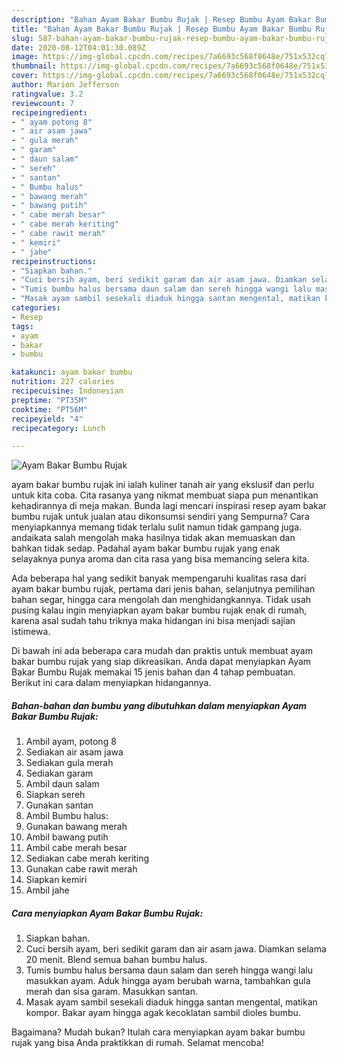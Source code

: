 ```yaml
---
description: "Bahan Ayam Bakar Bumbu Rujak | Resep Bumbu Ayam Bakar Bumbu Rujak Yang Bikin Ngiler"
title: "Bahan Ayam Bakar Bumbu Rujak | Resep Bumbu Ayam Bakar Bumbu Rujak Yang Bikin Ngiler"
slug: 587-bahan-ayam-bakar-bumbu-rujak-resep-bumbu-ayam-bakar-bumbu-rujak-yang-bikin-ngiler
date: 2020-08-12T04:01:30.089Z
image: https://img-global.cpcdn.com/recipes/7a6693c568f0648e/751x532cq70/ayam-bakar-bumbu-rujak-foto-resep-utama.jpg
thumbnail: https://img-global.cpcdn.com/recipes/7a6693c568f0648e/751x532cq70/ayam-bakar-bumbu-rujak-foto-resep-utama.jpg
cover: https://img-global.cpcdn.com/recipes/7a6693c568f0648e/751x532cq70/ayam-bakar-bumbu-rujak-foto-resep-utama.jpg
author: Marion Jefferson
ratingvalue: 3.2
reviewcount: 7
recipeingredient:
- " ayam potong 8"
- " air asam jawa"
- " gula merah"
- " garam"
- " daun salam"
- " sereh"
- " santan"
- " Bumbu halus"
- " bawang merah"
- " bawang putih"
- " cabe merah besar"
- " cabe merah keriting"
- " cabe rawit merah"
- " kemiri"
- " jahe"
recipeinstructions:
- "Siapkan bahan."
- "Cuci bersih ayam, beri sedikit garam dan air asam jawa. Diamkan selama 20 menit. Blend semua bahan bumbu halus."
- "Tumis bumbu halus bersama daun salam dan sereh hingga wangi lalu masukkan ayam. Aduk hingga ayam berubah warna, tambahkan gula merah dan sisa garam. Masukkan santan."
- "Masak ayam sambil sesekali diaduk hingga santan mengental, matikan kompor. Bakar ayam hingga agak kecoklatan sambil dioles bumbu."
categories:
- Resep
tags:
- ayam
- bakar
- bumbu

katakunci: ayam bakar bumbu 
nutrition: 227 calories
recipecuisine: Indonesian
preptime: "PT35M"
cooktime: "PT56M"
recipeyield: "4"
recipecategory: Lunch

---
```



![Ayam Bakar Bumbu Rujak](https://img-global.cpcdn.com/recipes/7a6693c568f0648e/751x532cq70/ayam-bakar-bumbu-rujak-foto-resep-utama.jpg)


ayam bakar bumbu rujak ini ialah kuliner tanah air yang ekslusif dan perlu untuk kita coba. Cita rasanya yang nikmat membuat siapa pun menantikan kehadirannya di meja makan.
Bunda lagi mencari inspirasi resep ayam bakar bumbu rujak untuk jualan atau dikonsumsi sendiri yang Sempurna? Cara menyiapkannya memang tidak terlalu sulit namun tidak gampang juga. andaikata salah mengolah maka hasilnya tidak akan memuaskan dan bahkan tidak sedap. Padahal ayam bakar bumbu rujak yang enak selayaknya punya aroma dan cita rasa yang bisa memancing selera kita.

Ada beberapa hal yang sedikit banyak mempengaruhi kualitas rasa dari ayam bakar bumbu rujak, pertama dari jenis bahan, selanjutnya pemilihan bahan segar, hingga cara mengolah dan menghidangkannya. Tidak usah pusing kalau ingin menyiapkan ayam bakar bumbu rujak enak di rumah, karena asal sudah tahu triknya maka hidangan ini bisa menjadi sajian istimewa.




Di bawah ini ada beberapa cara mudah dan praktis untuk membuat ayam bakar bumbu rujak yang siap dikreasikan. Anda dapat menyiapkan Ayam Bakar Bumbu Rujak memakai 15 jenis bahan dan 4 tahap pembuatan. Berikut ini cara dalam menyiapkan hidangannya.

<!--inarticleads1-->

##### Bahan-bahan dan bumbu yang dibutuhkan dalam menyiapkan Ayam Bakar Bumbu Rujak:

1. Ambil  ayam, potong 8
1. Sediakan  air asam jawa
1. Sediakan  gula merah
1. Sediakan  garam
1. Ambil  daun salam
1. Siapkan  sereh
1. Gunakan  santan
1. Ambil  Bumbu halus:
1. Gunakan  bawang merah
1. Ambil  bawang putih
1. Ambil  cabe merah besar
1. Sediakan  cabe merah keriting
1. Gunakan  cabe rawit merah
1. Siapkan  kemiri
1. Ambil  jahe




<!--inarticleads2-->

##### Cara menyiapkan Ayam Bakar Bumbu Rujak:

1. Siapkan bahan.
1. Cuci bersih ayam, beri sedikit garam dan air asam jawa. Diamkan selama 20 menit. Blend semua bahan bumbu halus.
1. Tumis bumbu halus bersama daun salam dan sereh hingga wangi lalu masukkan ayam. Aduk hingga ayam berubah warna, tambahkan gula merah dan sisa garam. Masukkan santan.
1. Masak ayam sambil sesekali diaduk hingga santan mengental, matikan kompor. Bakar ayam hingga agak kecoklatan sambil dioles bumbu.




Bagaimana? Mudah bukan? Itulah cara menyiapkan ayam bakar bumbu rujak yang bisa Anda praktikkan di rumah. Selamat mencoba!
